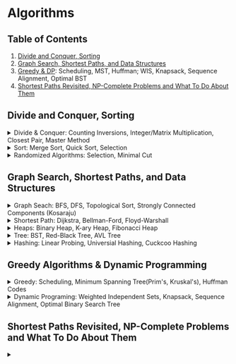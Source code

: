 # Algorithms

## Table of Contents
1. [Divide and Conquer, Sorting](#divide-and-conquer-sorting)
2. [Graph Search, Shortest Paths, and Data Structures](#graph-search-shortest-paths-and-data-structures)
3. [Greedy & DP](#greedy-algorithms--dynamic-programming): Scheduling, MST, Huffman; WIS, Knapsack, Sequence Alignment, Optimal BST
4. [Shortest Paths Revisited, NP-Complete Problems and What To Do About Them](#shortest-paths-revisited-np-complete-problems-and-what-to-do-about-them)

## Divide and Conquer, Sorting
<details>
  <summary>Divide & Conquer: Counting Inversions, Integer/Matrix Multiplication, Closest Pair, Master Method</summary>

  \
  **Counting Inversions**
  - Split into LHS and RHS, count inversion of each respectively, and count inversions between them
    ```
    def count_inversions(arr):
        if len(arr) < 2:
            return arr, 0
        mid = len(arr) // 2
        left, left_inv = count_inversions(arr[:mid])
        right, right_inv = count_inversions(arr[mid:])
        merged, split_inv = merge_and_count_split_inv(left, right)
        total_inv = left_inv + right_inv + split_inv
        return merged, total_inv
    
    def merge_and_count_split_inv(left, right):
        i = j = inv_count = 0
        merged = []
        while i < len(left) and j < len(right):
            if left[i] <= right[j]:
                merged.append(left[i])
                i += 1
            else:
                merged.append(right[j])
                inv_count += len(left) - i
                j += 1
        merged.extend(left[i:])
        merged.extend(right[j:])
        return merged, inv_count
    ```
  
  **Integer Multiplication - Karatsuba**
  - Running time = $O(n^{log_2 3})$
  - Given two integers $x$ and $y$ to multiply, split each integer into two halves:
  $$x = x_1 \cdot 10^{\frac{n}{2}} + x_0$$
  $$y = y_1 \cdot 10^{\frac{n}{2}} + y_0$$
  - Recursively compute the following intermediate products:
       $$z_0 = x_0 y_0$$
       $$z_1 = (x_1 + x_0)(y_1 + y_0)$$
       $$z_2 = x_1 y_1 $$
  - The final product $z$ of $x$ and $y$ is given by:
       $$z = z_2 \cdot 10^n + (z_1 - z_2 - z_0) \cdot 10^{\frac{n}{2}} + z_0$$
    
    ```python
    def karatsuba(x, y):
        # Base case: if either x or y is a single-digit number, use simple multiplication
        if x < 10 or y < 10:
            return x * y
        
        # Calculate the number of digits in both x and y
        n = max(len(str(x)), len(str(y)))
        n2 = n // 2  # floor(n/2)
    
        # Split x and y into halves
        high1, low1 = x // 10**n2, x % 10**n2
        high2, low2 = y // 10**n2, y % 10**n2
    
        # Recursively calculate three products
        z0 = karatsuba(low1, low2)  # z0 = low1 * low2
        z1 = karatsuba((low1 + high1), (low2 + high2))  # z1 = (low1 + high1) * (low2 + high2)
        z2 = karatsuba(high1, high2)  # z2 = high1 * high2
    
        # Apply the Karatsuba formula to get the final result
        return z2 * 10**(2 * n2) + (z1 - z2 - z0) * 10**n2 + z0
    ```
  
  **Matrix Multiplication - Strassen's 7 Products**
  - Split each matrix $A$ and $B$ into four smaller matrices. If $A$ and $B$ are $n \times n$ matrices, split them into $\frac{n}{2} \times \frac{n}{2}$ submatrices.
  - Recursively compute the products of these smaller submatrices until the base case is reached (usually $1 \times 1$ matrices).
    ```math
    X = [[A B]    Y = [[E F]        X*Y = [[P5+P4-P2+P6  P1+P2]
        [C D]]        [G H]]              [P3+P4  P1+P5-P3-P7]]
    
    P1 = A(F-H)
    P2 = (A+B)H
    P3 = (C+D)E
    P4 = D(G-E)
    P5 = (A+D)(E+H)
    P6 = (B-D)(G+H)
    P7 = (A-C)(E+F)
    ```
  - Combine the results of smaller subproblems to obtain the final product matrix.
    ```
    def matrix_multiply_recursive(X, Y):
        n = len(X)
        if n == 1:
            return [[X[0][0] * Y[0][0]]]
    
        # Divide X and Y into quarters
        mid = n // 2
        A = [row[:mid] for row in X[:mid]]
        B = [row[mid:] for row in X[:mid]]
        C = [row[:mid] for row in X[mid:]]
        D = [row[mid:] for row in X[mid:]]
        E = [row[:mid] for row in Y[:mid]]
        F = [row[mid:] for row in Y[:mid]]
        G = [row[:mid] for row in Y[mid:]]
        H = [row[mid:] for row in Y[mid:]]
    
        # Recursive calls to compute the sub-products
        P1 = matrix_multiply_recursive(A, matrix_subtract(F, H))
        P2 = matrix_multiply_recursive(matrix_add(A, B), H)
        P3 = matrix_multiply_recursive(matrix_add(C, D), E)
        P4 = matrix_multiply_recursive(D, matrix_subtract(G, E))
        P5 = matrix_multiply_recursive(matrix_add(A, D), matrix_add(E, H))
        P6 = matrix_multiply_recursive(matrix_subtract(B, D), matrix_add(G, H))
        P7 = matrix_multiply_recursive(matrix_subtract(A, C), matrix_add(E, F))
    
        # Compute the sub-matrices of the result
        return C = [[P5+P4-P2+P6, P1+P2], [P3+P4, P1+P5-P3-P7]]
    ```
  
  **Closest Pair**
  - Sort points by x and y respectively,
  - Divide sorted points into half, and recursively find the closest pair in each half
  - Combine left_pair, right_pair, pair_in_between to find the best one. 
    ```
    # Recursive function to find closest pair
    def closest_pair_rec(P_x, P_y, n):
        # Base case: small n => directly compute
        if n <= 3:
            return brute_force_closest_pair(P_x)
        
        mid = n // 2
        Q_x = P_x[:mid]
        R_x = P_x[mid:]
        Q_y = [p for p in P_y if p in Q_x]
        R_y = [p for p in P_y if p in R_x]
        (p1, q1) = closest_pair_rec(Q_x, Q_y, mid)
        (p2, q2) = closest_pair_rec(R_x, R_y, n - mid)
        delta = min(dist(p1, q1), dist(p2, q2))
        (p3, q3) = closest_pair_split(P_x, P_y, delta, P_x[mid])
  
        return best((p1, q1), (p2, q2), (p3, q33))
    
    def closest_pair_split(P_x, P_y, delta, midpoint):
        best_strip_pair = None
        min_strip_distance = delta
        strip = [point for point in P_y if abs(point[0] - mid_point[0]) < delta]  # Scan the points near the midpoint to see if there is a better pair
        
        for i in range(len(strip)):
            for j in range(i + 1, len(strip)):
                if (strip[j][1] - strip[i][1]) >= min_strip_distance:
                    break
                elif dist(strip[i], strip[j]) < min_strip_distance:
                    min_strip_distance = dist(strip[i], strip[j])
                    best_strip_pair = (strip[i], strip[j])
        
        return best_strip_pair
        
    ```
  
  **Master Method**
  - The master theorem typically applies to recurrences of the form:
  
  $$T(n) = a T({\frac{n}{b}}) + O(n^d)$$
  
  - If $a = b^d$, time = $O(n^d log n)$
  - If $a < b^d$, time = $O(n^d)$
  - If $a > b^d$, time = $O(n^{log_b a})$

</details>

<details>
  <summary>Sort: Merge Sort, Quick Sort, Selection</summary>

  \
  **Merge Sort**
  - Split into LHS and RHS, sort them respectively, and merge them
  - Running time = $O(n \cdot log n)$
    ```python
    def merge_sort(arr):
        if len(arr) <= 1:
            return arr
        
        # Divide the array into two halves and recursively sort each half
        left_half = merge_sort(arr[:mid])
        right_half = merge_sort(arr[mid:])
        return merge(left_half, right_half)
    
    def merge(left, right):
        merged = []
        left_idx, right_idx = 0, 0
        
        # Merge elements from left and right into sorted order
        while left_idx < len(left) and right_idx < len(right):
            if left[left_idx] <= right[right_idx]:
                merged.append(left[left_idx])
                left_idx += 1
            else:
                merged.append(right[right_idx])
                right_idx += 1
        
        # Append remaining elements
        while left_idx < len(left):
            merged.append(left[left_idx])
            left_idx += 1
        while right_idx < len(right):
            merged.append(right[right_idx])
            right_idx += 1
        return merged
    ```
  
  **Quick Sort**
  - choose a pivot. Put all smaller elements on its left and all larger elements on its right
  - average running time = $O(n \cdot log n)$ and worst runninng time = $O(n^2)$
    ```python
    def partition(arr, low, high):
        pivot = arr[high]  # Choose the pivot element (last element in this case)
        i = low - 1  # Index of smaller element
        
        for j in range(low, high):
            if arr[j] <= pivot:
                i += 1
                arr[i], arr[j] = arr[j], arr[i]  # Swap elements at i and j
        
        arr[i + 1], arr[high] = arr[high], arr[i + 1]  # Swap pivot with element at i + 1
        return i + 1  # Return the partition index
    
    def quick_sort_inplace(arr, low, high):
        if low < high:
            pi = partition(arr, low, high)  # Partition index
            quick_sort_inplace(arr, low, pi - 1)  # Sort left subarray
            quick_sort_inplace(arr, pi + 1, high)  # Sort right subarray
    ```
</details>

<details>
  <summary>Randomized Algorithms: Selection, Minimal Cut</summary>

  \
  **Selection**
  - Selecting the k-th smallest element
  - Average running time = $O(n)$, worst running time = $O(n^2)$
    ```python
    def quickselect(arr, low, high, k):
        if low < high:
            pi = partition(arr, low, high)
            if pi == k:
                return arr[pi]
            elif pi < k:
                return quickselect(arr, pi + 1, high, k)
            else:
                return quickselect(arr, low, pi - 1, k)
        return arr[low]
    ```
  
  **Minimal Cut using Random Contraction Algorithm**
  - cut-set = the bridging edges of divided sets A and B
  - $n = |V|$ and $m = |E|$
  - While there are more than 2 vertices in the graph:
    - Randomly select an edge $u, v ∈ E$
    - Merge (or contract) vertices $u$ and $v$ into a single vertex.
    - Update the edge set $E$ to remove self-loops but keep the multi-edges.
  
    ```python
    def random_contraction_algorithm(graph):
        while len(graph.vertices) > 2:
            # Randomly select an edge (u, v)
            u, v = random.choice(graph.edges)
            
            # Merge vertices u and v
            graph.contract(u, v)
        
        # The remaining edges form the cut
        min_cut = len(graph.edges)
        return min_cut
    
    def karger_min_cut(graph, num_iterations):
        min_cut = float('inf')
        for i in range(num_iterations):
            # Make a copy of the graph to avoid modifying the original
            temp_graph = copy.deepcopy(graph)
            cut = random_contraction_algorithm(temp_graph)
            if cut < min_cut:
                min_cut = cut
        return min_cut
    ```
</details>

## Graph Search, Shortest Paths, and Data Structures
<details>
  <summary>Graph Seach: BFS, DFS, Topological Sort, Strongly Connected Components (Kosaraju)</summary>

  \
  **BFS (queue)**
  - explore in layers
  - application:
    - shortest path between two points while all edges have the same weight
    - connectivity of undirected graph (if two vertices are connected) $O(|E|+|V|)$. To find all connected pieces, run BFS on all nodes if not visited.
    ```python
    def bfs(graph, start):
        visited = set()
        queue = Queue()
        queue.put(start)
        visited.add(start)
        
        while not queue.empty():
            vertex = queue.get()
            print(vertex, end=" ")
            
            for neighbor in graph[vertex]:
                if neighbor not in visited:
                    visited.add(neighbor)
                    queue.put(neighbor)
    ```
  
  **DFS**
  - $O(|E|+|V|)$
    ```python
    def dfs_recursive(graph, start, visited=None):
        if visited is None:
            visited = set()
        visited.add(start)
        
        print(start, end=' ')
        
        for neighbor in graph[start]:
            if neighbor not in visited:
                dfs_recursive(graph, neighbor, visited)
        return visited
    ```
  
  **Topological Sort**
  - directed graph
  - application
    - order to take course (prerequisite first)
    - compute strongly connected componenet (SCC) where there is a path from any vertex to every other vertex in the graph.
  - DFS implementation
    ```python
    def topological_sort_dfs(graph):
        visited = set()
        stack = []
    
        def dfs(node):
            visited.add(node)
            for neighbor in graph[node]:
                if neighbor not in visited:
                    dfs(neighbor)
            stack.append(node)
    
        for node in graph:
            if node not in visited:
                dfs(node)
    
        stack.reverse()
        return stack
    ```
  - BFS with Kahn's algorithm (keep track of in_degree)
    ```python
    def topological_sort_kahns(graph):
        # Calculate in-degree of each node
        in_degree = {node: 0 for node in graph}
        for nodes in graph.values():
            for node in nodes:
                in_degree[node] += 1
    
        # Collect nodes with no incoming edges
        queue = deque([node for node in graph if in_degree[node] == 0])
        top_order = []
    
        while queue:
            node = queue.popleft()
            top_order.append(node)
    
            # Decrease the in-degree of neighboring nodes
            for neighbor in graph[node]:
                in_degree[neighbor] -= 1
                if in_degree[neighbor] == 0:
                    queue.append(neighbor)
    
        if len(top_order) == len(graph):
            return top_order
        else:
            raise ValueError("Graph has a cycle and cannot be topologically sorted")
    ```
  
  **Strongly Connected Components - Kosaraju's**
  - Perform a DFS on the transposed graph and keep track of the finish time of each vertex (push onto a stack when finished).
  - Perform a DFS on the original graph, in the order defined by the stack (highest finish time first). Each tree in this DFS is an SCC.
    ```python
    def kosaraju_scc(graph):
        def transpose(graph):
            transposed = {v: [] for v in graph}
            for v in graph:
                for neighbor in graph[v]:
                    transposed[neighbor].append(v)
            return transposed
        
        def dfs_first_pass(graph, v, visited, stack):
            visited[v] = True
            for neighbor in graph[v]:
                if not visited[neighbor]:
                    dfs_first_pass(graph, neighbor, visited, stack)
            stack.append(v)
        
        def dfs_second_pass(graph, v, visited, component):
            visited[v] = True
            component.append(v)
            for neighbor in graph[v]:
                if not visited[neighbor]:
                    dfs_second_pass(graph, neighbor, visited, component)
        
        # Step 1: Transpose the graph and DFS
        transposed_graph = transpose(graph)
        stack = []
        visited = {v: False for v in graph}
        for v in graph:
            if not visited[v]:
                dfs_first_pass(transposed_graph, v, visited, stack)
        
        # Step 2: Second DFS on the original graph
        visited = {v: False for v in graph}
        sccs = []
        while stack:
            v = stack.pop()
            if not visited[v]:
                component = []
                dfs_second_pass(graph, v, visited, component)
                sccs.append(component)
        
        return sccs
    ```


</details>

<details>
  <summary>Shortest Path: Dijkstra, Bellman-Ford, Floyd-Warshall</summary>

  \
  **Dijkstra**
  - we use bfs to compute shortest path on unweighted graph
  - Dijkstra can get shortest path on non-negative graph with time = $O((|V| + |E|) log |V|$ & space = $O(|V| + |E|)$
  - If graph has negative edges, Dijkstra's can compute a path but not guaranted to be the shortest.
  - If graph has negative cycles, special handling is needed to avoid inifinite loops in Dijkstra's.
    ```python
    def dijkstra(graph, start):
        # Priority queue to store (distance, node)
        pq = [(0, start)]
        # Dictionary to store the shortest path to each node
        distances = {node: float('inf') for node in graph}
        distances[start] = 0
        # Dictionary to store the path
        previous_nodes = {node: None for node in graph}
    
        while pq:
            current_distance, current_node = heapq.heappop(pq)
    
            # If the distance is greater than the recorded shortest distance, skip
            if current_distance > distances[current_node]:
                continue
    
            # Iterate through neighbors
            for neighbor, weight in graph[current_node].items():
                distance = current_distance + weight
    
                # Only consider this new path if it's better
                if distance < distances[neighbor]:
                    distances[neighbor] = distance
                    previous_nodes[neighbor] = current_node
                    heapq.heappush(pq, (distance, neighbor))
    
        return distances, previous_nodes
    ```

  **Bellman-Ford**
  - Can handle graphs with negative edge weights and is capable of detecting negative weight cycles.
  - It is slower than Dijkstra's algorithm with a time complexity of $O(V⋅E)$. For dense graph, $E = O(V^2)$.
  - The vertice budget = 0, 1, 2, ..., # vertices - 2 (exclude start and end vertices)
  - \# candidate solutions = 1 + in_degree(destination vertex)
  - Application: internet routing
    ```python
    def bellman_ford(graph, source):
        # Step 1: Initialize distances
        distance = {v: float('inf') for v in graph.vertices}
        distance[source] = 0
    
        # Step 2: Relax edges |V| - 1 times
        for _ in range(len(graph.vertices) - 1):
            for u, v, w in graph.edges:
                distance[v] = min(distance[v], distance[u] + w)
    
        # Step 3: Check for negative weight cycles
        for u, v, w in graph.edges:
            if distance[u] + w < distance[v]:
                print("Graph contains a negative weight cycle")
    
        return distance
    ```
    
  **Floyd-Warshall**
  - All-Pairs Shortest Path (APSP)
  - Can handle graphs with negative edge weights and is capable of detecting negative weight cycles (`if dist[k][k] < 0`).
  - Run faster in dense graphs (# edges is close to the maximal # edges - $|E| ~ |V|(V – 1)/2$) with time complexity = $O(V^3)$
    ```python
    INF = float('inf')
    def floyd_warshall(graph):
        n = len(graph)
        dist = [[INF] * n for _ in range(n)]
        next_node = [[None] * n for _ in range(n)]
    
        # Initialize the distance matrix and next node matrix
        for i in range(n):
            for j in range(n):
                if i == j:
                    dist[i][j] = 0
                elif graph[i][j] != INF:
                    dist[i][j] = graph[i][j]
                    next_node[i][j] = j
    
        # Floyd-Warshall algorithm
        for k in range(n):
            for i in range(n):
                for j in range(n):
                    if dist[i][k] != INF and dist[k][j] != INF and dist[i][j] > dist[i][k] + dist[k][j]:
                        dist[i][j] = dist[i][k] + dist[k][j]
                        next_node[i][j] = next_node[i][k]
    
        # Check for negative cycles
        for k in range(n):
            if dist[k][k] < 0:
                return "Graph contains a negative cycle"
    
        return dist, next_node
    ```

    **Johnson's Algorithm**
    - APSP Problem with reweighting techniques
    - 
</details>

<details>
  <summary>Heaps: Binary Heap, K-ary Heap, Fibonacci Heap</summary>

  \
  **Binary Heap**
  - Application: Median Maintenance algorithm where we want medians of streamed numbers by having a min heap and a max heap where they are balanced 
  - Implement heap using a tree-like array where children is greater than parent
  - Insert and bubble-up if the new node's value is smaller than its parent. $O(log n)$
    ```c++
    void heapifyUp(int index) {
        int parent = (index - 1) / 2;
        while (index > 0 && heap[index] < heap[parent]) {
            swap(heap[index], heap[parent]);
            index = parent;
            parent = (index - 1) / 2;
        }
    }
  - Pop min, swap it with the last element, and bubble-down (swap with smaller child). $O(log n)$
    ```c++
    void heapifyDown(int index) {
        int left = 2 * index + 1, right = 2 * index + 2, smallest = index;

        if (left < heap.size() && heap[left] < heap[smallest])  smallest = left;
        if (right < heap.size() && heap[right] < heap[smallest]) smallest = right;

        if (smallest != index) {
            swap(heap[index], heap[smallest]);
            heapifyDown(smallest);
        }
    }
    int extractMin() {
        if (heap.empty())  throw runtime_error("Heap is empty");
        int minElement = heap[0];
        heap[0] = heap.back();
        heap.pop_back();
        heapifyDown(0);
        return minElement;
    }
    
    ```

  **K-ary Heap**
  - Children[A[i]]= [A[k\*i+1], ..., A[k\*i+k]]
  - Parent[A[i]] = A[floor($\frac{i-1}{k}$)]
  - Good for many Insert (bubble up is very similar to Binary Heap) and few ExtractMin
    ```
    void bubbleDown(int index) {
        while (true) {
            int minChildIndex = findMinChildIndex(index);
            if (minChildIndex == -1 || heap[minChildIndex] >= heap[index])
                break;
            swap(heap[index], heap[minChildIndex]);
            index = minChildIndex;
        }
    }
    
    int findMinChildIndex(int index) {
        int startChild = k * index + 1;
        if (startChild >= heap.size())
            return -1;
        int endChild = min(startChild + k, (int)heap.size());
        int minChildIndex = startChild;
        for (int i = startChild + 1; i < endChild; ++i) {
            if (heap[i] < heap[minChildIndex])
                minChildIndex = i;
        }
        return minChildIndex;
    }
    ```

**Fibonacci Heap**
- ExtractMin: return v pointered node `O(1)`
  - Merge children of delete node into list of roots
  ```

  ```
- Insert: `O(1)`
  - Create a new root node the item
  - Compare with previous best root, update if neccessary
- Merge two Fib heap: `O(1)`
  - Concatenate root lists by changing pointer of the double-linked list
  - Compare best roots to determine the new root of merged heap
- Decrease Priority
  - x is root ⇒ decrease its priority (we might need to check the min flag?)
  - x is not root ⇒ make it a root node first. x’s parent = p
    - if p is not root and flag is False ⇒ set it to True
    - if p is not root and flag is True ⇒ make p the root (we then look at p’s parent…)

    ```
    def promote(x):
        if x is not a root
            p = x.parent
            p.chlidren.remove(x)
            x.sibling.remove(x)
            remove x from sibling list
            roots.add(x)
            x.flag = False
            if p.flag: 
                promote(p)
            else if p is not a root:
                p.flag = True
    def decreasePriority(x):
        promote(x)
        compare x to best root, change if better
    ```
</details>

<details>
  <summary>Tree: BST, Red-Black Tree, AVL Tree</summary>

  \
  **Binary Search Tree**
  - MIN/MAX is found by going to left/right child until leaf is found
  - Pred/Succ
    - if left/right child exist, get the MAX/MIN of left/right leaf node
    - if not, find the first possible left/right parent (its right/left child = node's branch). 
    ```python
    function findPredecessor(node):
        if node.left != null:
            return findMax(node.left)
        else:
            parent = node.parent
            while parent != null and node == parent.left: # first possible "left parent"
                node = parent
                parent = parent.parent
            return parent
    
    function findMax(node):
        while node.right != null:
            node = node.right
        return node
    ```
  - Deletion
    - (0-1 child) Replace deleted node with its only child
    - (2 children) Swap deleted node with pred/succ
  - Select Problem (k smallest node) needs to keep track of size of the tree on each node
    - insertion/deletion will updates `size` for all parent nodes
    - selection
      ```python
      def kth_smallest(root, k):
          current = root
          while current:
              left_size = current.left.size if current.left else 0
              if k == left_size + 1:
                  return current.value
              elif k <= left_size:
                  current = current.left
              else:
                  k -= left_size + 1
                  current = current.right
          return None
      ```
  
  **Red-Black Tree**
  - Each node is either red or black. The root is black.
  - Red/Black Property: No red node can have a red parent. Consequently, every path from a node to its descendant leaves must have the same number of black nodes.
  - Leaf Nodes: All leaf nodes (NIL nodes or external nodes) are black.
  - Insertion Rules:
    - If the tree is empty, insert the new node as the root, coloring it black.
    - Insert the new node as a red node.
    - Rebalance the tree if necessary to maintain the Red-Black properties.
  - Deletion Rules:
    - Perform standard BST deletion.
    - If a black node is deleted, adjust the tree to preserve the Red-Black properties (rotation and recoloring if necessary).
  
  **AVL Tree**
  - `diff(height(n.left), height(n.right)) <= 1`
  - Roatation
    ```python
    def _right_rotate(self, y):
        x = y.left
        T2 = x.right
        # Perform rotation
        x.right = y
        y.left = T2
        return x
    def _left_rotate(self, x):
        y = x.right
        T2 = y.left
        # Perform rotation
        y.left = x
        x.right = T2
        return y
    ```
</details>

<details>
  <summary>Hashing: Linear Probing, Universial Hashing, Cuckcoo Hashing</summary>
  
  \
  **Simple Hash Functions**
  - Key-value structure. Good for insert/delete/lookup but not good for finding min/max/median
  - Load factor $\alpha = \frac{m}{n}$ where $m$ = # objects, $n$ = # buckets.
  - Rules of Thumb for **Choosing Buckets**
    - Use a prime number of buckets to avoid common factors with data.
    - Avoid primes close to $2^n$ or $10^n$ to prevent patterns based on data representation.
  - Division Metho: `hash_value = key % table_size`.
  - Multiplication Method: `hash_value = floor(a * table_size)` where `a` is in range of (0, 1)
  - **Double Hashing**: using a secondary hash function to calculate alternative hash locations for keys that collide.
  - **Hash Chaining**: hash_value -> a Linked_list to store all the values. $\alpha$ is possible to be greater than 1.
    - $O(1) ~ O(N)$ for insert/search/delete.

  
  **Linear Probing**
  - need $\alpha << 1$ to find open slot quickly
  - $O(1) ~ O(N)$ for insert/search/delete.
  - try `hash_value + probing_values` until an empty bucket is found.
    - quadratic probing: `probing_values = 1, 4, 9, ...`
    - double hashing: `probing_values = 1* h(k), 2*h(l), 3*h(k)...`
    ```
    def search(k):
        i = h(k)
        while H[i] is nonempty and contains a key != k	#infinite loop if full table
            i = (i + 1) mod N
        if H[i] is nonempty: return its value
        else: exception
    def set(k,v):
        i = h(k)
        while H[i] is nonempty and contains a key != k	#infinite loop
            i = (i + 1) mod N
        store (k,v) in H[i]
    ```
  - lazy delete
    - find k by v and mark the cell "nonempty but unused"
    - nonempty ⇒ search should not be stopped
    - unused ⇒ set can use
    - slow down followed search
  - eager delete
    ```
    def eager_delete(k):
        i = h(k)
        while H[i] is nonempty and contains a key 6= k
            i = (i + 1) mod N
        if H[i] is empty: exception
        j = (i + 1) mod N
        while H[j] is nonempty
            if h(H[j].key) is not in the (circular) range [i+1..j]: 
            #it was supposed to be at position before i+1
            # when mod, the range should be [i+1:end] union [0:j]
            #h(H[j].key) = hash the j’s key
              move H[j] to H[i]
              i = j
            j = j + 1
        clear H[i]
    ```
  
  **Cuckoo Hashing**
  - Two tables $H_0$  and $H_1$. load factor $α=n/N<1$
  - Two hash functions $h_0$  and $h_1$
  - Search(k): look in both places $H_0 [h_0 (k)]$, $H_1 [h_1 (k)]$
  - Delete(k): look at both tables and clear if found
  - Insert(k, v): store the pair in $H_0 [h_0 (k)]$
    - If pair $(k’, v’)$ exists, evict it and store in $H_1 [h_1 (k')]$
    - May require another pair (k’’, v’’) from $H_1 [h_1 (k')]$ and sore it in $H_0 [h_0 (k'')]$...
    - cycle ⇒ fail ⇒ rehash the entire table with different hash functions
    ```
    def insert(k,v):
        t = 0
        p = (k,v)
        repeat
            p ↔ H_t [h_t (k)]  #rotate t = 0 and t = 1
            if p is null: return
            if cycle detected:
                report failure / throw exception [rebuild table]
            t = 1 - t
            (k,v) = p
    ```
  
  
  **Bloom Filter**
  - Light-weighted hash table.
    - Each element maps to k-buckets in H. If all k are 1, this element exists. 
  - Fast insert and loopups. No deletion allowed
  - False positive rate (return TRUE when that value was not inserted)
  - Application: spellcheckers (didn't catch some typos), list of forbidden passwords (user can use some of the forbidden password), network routers (keep track of IP)
  ```
  
  
  ```
</details>



## Greedy Algorithms & Dynamic Programming
<details>
  
  <summary>Greedy: Scheduling, Minimum Spanning Tree(Prim's, Kruskal's), Huffman Codes</summary>
  
  \
  **Motivation**
  - Internet routing: shortest path (negative cost -> Dijkstra's algorithm doesn't work)
  - Sequence alignement: how similar two sequence are = minimize total penalty = P<sub>alternate</sub> + P<sub>missing</sub>
  - Optimal caching
  - Compared to Divide & Conquer
    - easy to implement
    - better runing time
    - hard to prove correctness: via iterative induction, "exchange argument" (prove by contradiction, exchange optimal to our greedy)
   
  **Scheduling**
  - Definition: many jobs to schedule. Each job j has weight w<sub>j</sub>, length l<sub>j</sub>, completion time c<sub>j</sub> = sum of job lengths up to and scheduling j.
  - Objective Funciton = Goal
    - minimize the weighted sum of completion times (w<sub>j</sub>*c<sub>j</sub>)
  - Greedy
    - Preferred: smaller length + larger weight
    - If w<sub>i</sub> > w<sub>j</sub>, and l<sub>i</sub> > l<sub>j</sub>, then choose larger ratio = w<sub>i</sub> / l<sub>i</sub>
  
  **Minimum Spanning Tree**
  - Definition: connect all vertices together with minimal cost (doesn't have to be a path)
  - Applications to clustering:
      - Max-spacing k-clustering
      - 
  - **Prim's**: min-heap => `O(E + V logV) = O(E logV)` to insert vertices to priority queue
    - randomly pick a V, expand one unconnected V by choosing the nearest/cheapest adjacent one
    - cut property: `For any cut (S, V-S) of the graph, if there exists an edge e = (u, v) such that u is in set S and v is in set V-S, then e is a safe edge for the MST.`
    - Pseudocode 
      ```
      Input: Graph G with vertices V and edges E, starting vertex s
      
      MSTSet = {s} // Start with the starting vertex in the MST set
      key[] = {INFINITY, INFINITY, ..., INFINITY} // Initialize key values to INFINITY
      parent[] = {-1, -1, ..., -1} // Array to store the parent of each vertex in the MST
      
      key[s] = 0 // Set key value of starting vertex to 0
      
      pq = priority_queue // to store vertices not yet included in MST, sorted by key values.
      while(pq):
          u = pq.pop() // with the minimum key value from the priority queue.
          MSTSet.add(u)
          foreach(v: adj[u]): //for all adjacent vertices of u, that are not in MSTSet, we update the min_distance, and add it to pq (to check its vertices later)
              if v is not in MSTSet and weight[u][v] < key[v]:
                  update key[v] = weight[u][v]
                  parent[v] = u
                  pq.add({weight[u][v], v})
  
      Output the MST using parent[] which stores the MST edges.
      ```
  - **Kruskal's**: 
      - Find-Union `O(E logV)`
      - Pseudocode
        ```
        KruskalMST(graph):
            MST = {}
            pq = priority_queue
            foreach(edge e: E): pq.push(e)
        
            for each edge (u, v) pq:
                if Find(u) ≠ Find(v): // If u and v are in different sets (no cycle is formed)
                    MST.add(edge (u, v))
                    Union(u, v) // Combine sets of u and v
          
            return MST
        ```
        
  - **Find Union**
    - Kruskal's algorithm union until we have 1 clustering
    - Max-Spacing k-clusterings
      - Separated pairs are those who are assigned to different clusterings
      - Goal: minimize the spacing between nearest separated paris
      - Solution: apply union-find until we have k clusterings
    - Different implementations
      - Lazy union: directly update parent
      - Union by rank to avoid deep tree
        - rank = height of the tree
          - rank(node) = max(rank(children of node)) + 1
        - higher rank will be parent (no need to update rank)
        - increment parent's rank if two tree has the same height
        ```python
        def union(self, p, q):
            rootP = self.find(p)
            rootQ = self.find(q)
    
            if rootP != rootQ:
                if self.rank[rootP] > self.rank[rootQ]:
                    self.parent[rootQ] = rootP
                elif self.rank[rootP] < self.rank[rootQ]:
                    self.parent[rootP] = rootQ
                else:
                    self.parent[rootQ] = rootP
                    self.rank[rootP] += 1
        ```
      - Path compression
        - update parent to root parent after calling `find(node)`
        ```python
        def find(self, p):
            if self.parent[p] != p:
                self.parent[p] = self.find(self.parent[p])  # Path compression
            return self.parent[p]
        ```
        - rank of parent will change after many path compressions but we don't update it
    - Time complexity
      - Find = O(n) for lazy union | O(log n) for rank union
      - Union = O(Find + 1) for both
      - Total = O(n log n)
    - More advanced topics: Hopcroft-Ullman analysis, Ackermann function, Tarjan's analysis,

**Huffman Code**
  - Prefix-free codes: no codeword is a prefix of any other codeword
    - Optimal for Variable-Length Coding: Prefix-free codes are often used in Huffman coding, which is an optimal variable-length coding scheme.
    - Ex. {0, 10, 110, 111} for A, B, C, D and if p(A) = .6, p(B) = .25, p(C) = .1, p(D) = .005. Then avg bits = .6 * 1 + .25 * 2 + .1 * 3 + .005 * 3 = 1.415
    - **Codes as Tree**
      - no label in internal nodes. Only at leaf nodes => no char is an ancestor of the other => prefix-free
      - \# bits of encoding = height of the tree = `ceiling(log<sub>2</sub>(# characters))` for balanced tree
    - Application: Variable-length encoding (ex. MP3 encoding)
  - Goal = minimize avg bits given sets of character frequencies (not alwasy balanced tree). `p_i` = probability of i's character and `d_i` = depth of i's character in the tree
    $$L(T) = \sum_{i=0}^n p_i d_i $$ 
  - **Greedy**
    - merge two nodes with lowest frequency to form a new node whose frequency = sum of two children's frequency. 
    ```python
    def buildTree(leafs):
        heapify(leafs) # lowest frequency first
        while(leafs.hasTwo):
            first = leafs.pop()
            second = leafs.pop()
            new_node = merge(first, second) // make two the children of new_node.
            new_node.freq = first.freq + second.freq
            leafs.push(new_node)
    ```
</details>

<details>
  <summary>Dynamic Programing: Weighted Independent Sets, Knapsack, Sequence Alignment, Optimal Binary Search Tree</summary>

  \
  **Weighed Independent Sets (WIS): House Robber DP**
  - IS = no adjacent vertices in the set
  - goal = maximize the weights
  ```python
  def weighted_independent_set(vertices, weights):
      n = len(vertices)
      dp = [0] * (n + 1)
      dp[1] = weights[0]
      
      for i in range(2, n + 1):
          dp[i] = max(dp[i-1], dp[i-2] + weights[i-1])

      // construct independent set backtracking the dp's value
      return dp[n]
  ```
  **Knapsack**
  - each item has weight $w_i$ and values $v_i$
  - goal = maximize benefit while total weight is under capacity C
  ```python
  def knapsack(weights, values, capacity):
      n = len(values)
      # Create a 2D array to store the maximum value that can be attained with the given capacity
      dp = [[0 for x in range(capacity + 1)] for x in range(n + 1)]
  
      # Build the dp array from bottom up
      for i in range(n + 1):
          for w in range(capacity + 1):
              if i == 0 or w == 0:
                  dp[i][w] = 0
              elif weights[i - 1] <= w:
                  dp[i][w] = max(values[i - 1] + dp[i - 1][w - weights[i - 1]], dp[i - 1][w])
              else:
                  dp[i][w] = dp[i - 1][w]
  
      # The maximum value that can be attained with the given capacity
      return dp[n][capacity]
  ```
  **Sequence Alignment (Edit Distance)**
  - two strings X (length m) and Y (length n), missmatch of each character = 1 penalty
  - goal = match two strings and minimize penalty
  ```python
  def needleman_wunsch(seq1, seq2, match_score=1, mismatch_penalty=-1, gap_penalty=-1):
      # Create a scoring matrix
      n = len(seq1)
      m = len(seq2)
      score_matrix = [[0] * (m + 1) for _ in range(n + 1)]
  
      # Initialize the scoring matrix
      for i in range(1, n + 1):
          score_matrix[i][0] = gap_penalty * i
      for j in range(1, m + 1):
          score_matrix[0][j] = gap_penalty * j
  
      # Fill the scoring matrix
      for i in range(1, n + 1):
          for j in range(1, m + 1):
              match = score_matrix[i - 1][j - 1] + (match_score if seq1[i - 1] == seq2[j - 1] else mismatch_penalty)
              delete = score_matrix[i - 1][j] + gap_penalty
              insert = score_matrix[i][j - 1] + gap_penalty
              score_matrix[i][j] = max(match, delete, insert)
      # Perform the traceback to get the optimal alignment
      return traceback(seq1, seq2, score_matrix, match_score, mismatch_penalty, gap_penalty)

  def traceback(seq1, seq2, score_matrix, match_score, mismatch_penalty, gap_penalty):
      align1, align2 = '', ''
      i, j = len(seq1), len(seq2)
      
      while i > 0 and j > 0:
          current_score = score_matrix[i][j]
          if current_score == score_matrix[i - 1][j - 1] + (match_score if seq1[i - 1] == seq2[j - 1] else mismatch_penalty):
              align1 = seq1[i - 1] + align1
              align2 = seq2[j - 1] + align2
              i -= 1
              j -= 1
          elif current_score == score_matrix[i - 1][j] + gap_penalty:
              align1 = seq1[i - 1] + align1
              align2 = '-' + align2
              i -= 1
          else:
              align1 = '-' + align1
              align2 = seq2[j - 1] + align2
              j -= 1
  
      while i > 0:
          align1 = seq1[i - 1] + align1
          align2 = '-' + align2
          i -= 1
  
      while j > 0:
          align1 = '-' + align1
          align2 = seq2[j - 1] + align2
          j -= 1
  
      return align1, align2
  ```
  **Optimal Binary Search Tree**
  - given probability of all search keys (assume only successful searches) 
  - find the best search tree whilch minimizes the weighted/avg search time (search nodes including itself) $$C(T) = \sum_{i=0}^n p_i search_i $$
  - if all $p_i$ are the same, we can use balanced tree
  - difference between this and huffman codes
    - internal nodes can be used as search key in optimal binary search tree
    - search key value must obey the basic rule of binary search tree (bigger value on the right node)
  ```
  cost = [[0 for x in range(n+1)] for y in range(n+1)]
  for i in range(n):
      cost[i][i] = freq[i]
  # optCost_memoized(freq, 0, n - 1)

  def optCost_memoized(freq, i, j):
      if cost[i][j]:
          return cost[i][j]
   
      # Get sum of freq[i], freq[i+1], ... freq[j]
      fsum = Sum(freq, i, j)
   
      # Initialize minimum value
      Min = 999999999999
   
      for r in range(i, j + 1):
          c = (optCost_memoized(freq, i, r - 1) + optCost_memoized(freq, r + 1, j))
          Min = min(c, Min)
   
      # Return minimum value
      return cost[i][j] = fsum + Min
  ```
</details>

## Shortest Paths Revisited, NP-Complete Problems and What To Do About Them
<details>
  <summary></summary>

  
</details>
